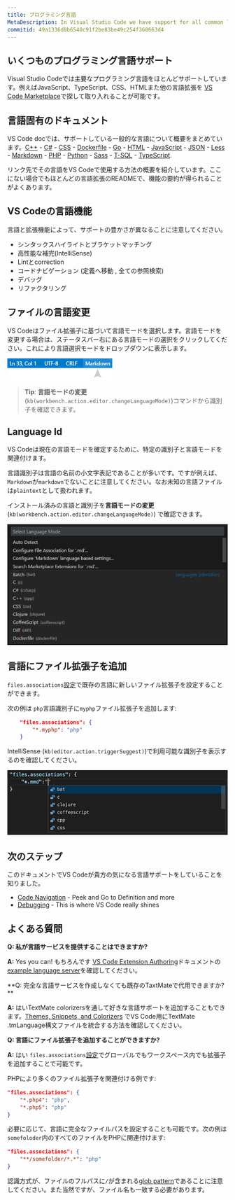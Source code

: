 ```yaml
---
title: プログラミング言語
MetaDescription: In Visual Studio Code we have support for all common languages including smart code completion and debugging.
commitid: 49a1336d8b6540c91f2be83be49c254f368663d4
---
```


## いくつものプログラミング言語サポート

Visual Studio Codeでは主要なプログラミング言語をほとんどサポートしています。例えばJavaScript、TypeScript、CSS、HTMLまた他の言語拡張を [VS Code Marketplace](https://marketplace.visualstudio.com/vscode/Languages)で探して取り入れることが可能です。

## 言語固有のドキュメント

VS Code docでは、サポートしている一般的な言語について概要をまとめています。[C++](/docs/languages/cpp.html) - [C&#35;](/docs/languages/csharp.html) - [CSS](/docs/languages/css.html) - [Dockerfile](/docs/languages/dockerfile.html) - [Go](/docs/languages/go.html) - [HTML](/docs/languages/html.html) - [JavaScript](/docs/languages/javascript.html) - [JSON](/docs/languages/json.html) - [Less](/docs/languages/css.html) -
[Markdown](/docs/languages/markdown.html) - [PHP](/docs/languages/php.html) - [Python](/docs/languages/python.html) - [Sass](/docs/languages/css.html) - [T-SQL](/docs/languages/tsql.html) - [TypeScript](/docs/languages/typescript.html).

リンク先でその言語をVS Codeで使用する方法の概要を紹介しています。ここにない場合でもほとんどの言語拡張のREADMEで、機能の要約が得られることがよくあります。

## VS Codeの言語機能

言語と拡張機能によって、サポートの豊かさが異なることに注意してください。

* シンタックスハイライトとブラケットマッチング
* 高性能な補完(IntelliSense)
* Lintとcorrection
* コードナビゲーション (定義へ移動 , 全ての参照検索)
* デバッグ
* リファクタリング

## ファイルの言語変更

VS Codeはファイル拡張子に基づいて言語モードを選択します。言語モードを変更する場合は、ステータスバー右にある言語モードの選択をクリックしてください。これにより言語選択モードをドロップダウンに表示します。

![Language Selector](images/overview/languageselect.png)

>**Tip**: **言語モードの変更** (`kb(workbench.action.editor.changeLanguageMode)`)コマンドから識別子を確認できます。

## Language Id

VS Codeは現在の言語モードを確定するために、特定の識別子と言語モードを関連付けます。

言語識別子は言語の名前の小文字表記であることが多いです。ですが例えば、`Markdown`が`markdown`でないことに注意してください。なお未知の言語ファイルは`plaintext`として扱われます。

インストール済みの言語と識別子を**言語モードの変更** (`kb(workbench.action.editor.changeLanguageMode)`) で確認できます。

![language identifiers](images/overview/language-identifiers.png)

## 言語にファイル拡張子を追加

`files.associations`[設定](/docs/getstarted/settings.md)で既存の言語に新しいファイル拡張子を設定することができます。

次の例は `php`言語識別子に`myphp`ファイル拡張子を追加します:

```json
    "files.associations": {
        "*.myphp": "php"
    }
```

IntelliSense (`kb(editor.action.triggerSuggest)`)で利用可能な識別子を表示するのを確認してください。

![language id IntelliSense](images/overview/language-id-intellisense.png)

## 次のステップ

このドキュメントでVS Codeが貴方の気になる言語サポートをしていることを知りました。

* [Code Navigation](/docs/userguide/editingevolved.md) - Peek and Go to Definition and more
* [Debugging](/docs/userguide/debugging.md) - This is where VS Code really shines

## よくある質問

**Q: 私が言語サービスを提供することはできますか?**

**A:** Yes you can! もちろんです [VS Code Extension Authoring](/docs/extensions/overview.md)ドキュメントの [example language server](/docs/extensions/example-language-server.md)を確認してください。

**Q: 完全な言語サービスを作成しなくても既存のTaxtMateで代用できますか? **

**A:** はいTextMate colorizersを通して好きな言語サポートを追加することもできます。[Themes, Snippets, and Colorizers](/docs/extensions/themes-snippets-colorizers.md) でVS Code用にTextMate .tmLanguage構文ファイルを統合する方法を確認してください。

**Q: 言語にファイル拡張子を追加することができますか?**

**A:** はい `files.associations`[設定](/docs/getstarted/settings.md)でグローバルでもワークスペース内でも拡張子を追加することで可能です。

PHPにより多くのファイル拡張子を関連付ける例です:

```json
"files.associations": {
    "*.php4": "php",
    "*.php5": "php"
}
```

必要に応じて、言語に完全なファイルパスを設定することも可能です。次の例は`somefoloder`内のすべてのファイルをPHPに関連付けます:

```json
"files.associations": {
    "**/somefolder/*.*": "php"
}
```

認識方式が、ファイルのフルパスに`/`が含まれる[glob pattern](https://en.wikipedia.org/wiki/Glob_%28programming%29)であることに注意してください。また当然ですが、ファイル名も一致する必要があります。
